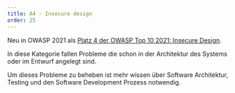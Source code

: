 ```yaml
---
title: A4 - Insecure design
order: 25
---
```


Neu in OWASP 2021 als [Platz 4 der OWASP Top 10 2021: Insecure Design](https://owasp.org/Top10/A04_2021-Insecure_Design/).

In diese Kategorie fallen Probleme die schon in der Architektur des Systems oder im Entwurf angelegt
sind.

Um dieses Probleme zu beheben ist mehr wissen über Software Architektur, Testing und den Software
Development Prozess notwendig.


